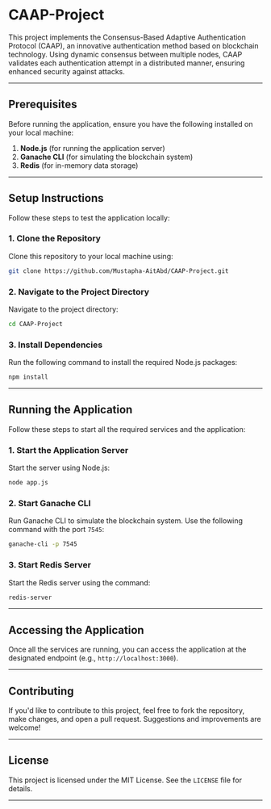 # CAAP-Project

This project implements the Consensus-Based Adaptive Authentication Protocol (CAAP), an innovative authentication method based on blockchain technology. Using dynamic consensus between multiple nodes, CAAP validates each authentication attempt in a distributed manner, ensuring enhanced security against attacks.

---

## Prerequisites

Before running the application, ensure you have the following installed on your local machine:

1. **Node.js** (for running the application server)
2. **Ganache CLI** (for simulating the blockchain system)
3. **Redis** (for in-memory data storage)

---

## Setup Instructions

Follow these steps to test the application locally:

### 1. Clone the Repository

Clone this repository to your local machine using:

```bash
git clone https://github.com/Mustapha-AitAbd/CAAP-Project.git
```

### 2. Navigate to the Project Directory

Navigate to the project directory:

```bash
cd CAAP-Project
```

### 3. Install Dependencies

Run the following command to install the required Node.js packages:

```bash
npm install
```

---

## Running the Application

Follow these steps to start all the required services and the application:

### 1. Start the Application Server

Start the server using Node.js:

```bash
node app.js
```

### 2. Start Ganache CLI

Run Ganache CLI to simulate the blockchain system. Use the following command with the port `7545`:

```bash
ganache-cli -p 7545
```

### 3. Start Redis Server

Start the Redis server using the command:

```bash
redis-server
```

---

## Accessing the Application

Once all the services are running, you can access the application at the designated endpoint (e.g., `http://localhost:3000`).

---

## Contributing

If you'd like to contribute to this project, feel free to fork the repository, make changes, and open a pull request. Suggestions and improvements are welcome!

---

## License

This project is licensed under the MIT License. See the `LICENSE` file for details.

---
